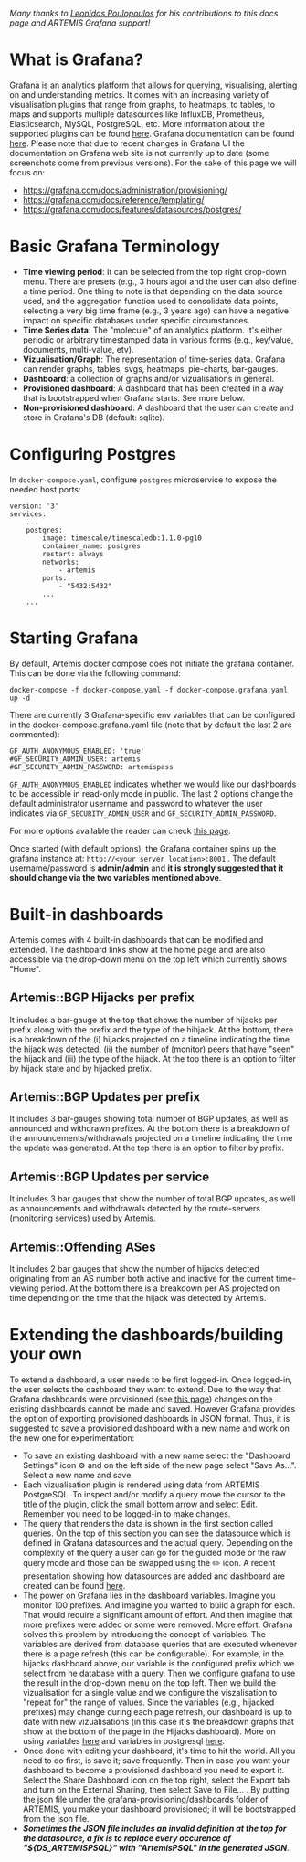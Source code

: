 *Many thanks to [Leonidas Poulopoulos](https://github.com/leopoul) for his contributions to this docs page and ARTEMIS Grafana support!*

# What is Grafana?
Grafana is an analytics platform that allows for querying, visualising, alerting on and understanding metrics. It comes with an increasing variety of visualisation plugins that range from graphs, to heatmaps, to tables, to maps and supports multiple datasources like InfluxDB, Prometheus, Elasticsearch, MySQL, PostgreSQL, etc. More information about the supported plugins can be found [here](https://grafana.com/grafana/plugins).
Grafana documentation can be found [here](https://grafana.com/docs/). Please note that due to recent changes in Grafana UI the documentation on Grafana web site is not currently up to date (some screenshots come from previous versions).
For the sake of this page we will focus on:
- https://grafana.com/docs/administration/provisioning/
- https://grafana.com/docs/reference/templating/
- https://grafana.com/docs/features/datasources/postgres/

# Basic Grafana Terminology
* **Time viewing period**: It can be selected from the top right drop-down menu. There are presets (e.g., 3 hours ago) and the user can also define a time period. One thing to note is that depending on the data source used, and the aggregation function used to consolidate data points, selecting a very big time frame (e.g., 3 years ago) can have a negative impact on specific databases under specific circumstances.
* **Time Series data**: The "molecule" of an analytics platform. It's either periodic or arbitrary timestamped data in various forms (e.g., key/value, documents, multi-value, etv).
* **Vizualisation/Graph**: The representation of time-series data. Grafana can render graphs, tables, svgs, heatmaps, pie-charts, bar-gauges.
* **Dashboard**: a collection of graphs and/or vizualisations in general.
* **Provisioned dashboard**: A dashboard that has been created in a way that is bootstrapped when Grafana starts. See more below.
* **Non-provisioned dashboard**: A dashboard that the user can create and store in Grafana's DB (default: sqlite).

# Configuring Postgres
In `docker-compose.yaml`, configure `postgres` microservice to expose the needed host ports:

```
version: '3'
services:
    ...
    postgres:
        image: timescale/timescaledb:1.1.0-pg10
        container_name: postgres
        restart: always
        networks:
            - artemis
        ports:
            - "5432:5432"
        ...
    ...
```

# Starting Grafana
By default, Artemis docker compose does not initiate the grafana container. This can be done via the following command:
```
docker-compose -f docker-compose.yaml -f docker-compose.grafana.yaml up -d
```
There are currently 3 Grafana-specific env variables that can be configured in the docker-compose.grafana.yaml file (note that by default the last 2 are commented):
```
GF_AUTH_ANONYMOUS_ENABLED: 'true'
#GF_SECURITY_ADMIN_USER: artemis
#GF_SECURITY_ADMIN_PASSWORD: artemispass
```
`GF_AUTH_ANONYMOUS_ENABLED` indicates whether we would like our dashboards to be accessible in read-only mode in public. The last 2 options change the default administrator username and password to whatever the user indicates via `GF_SECURITY_ADMIN_USER` and `GF_SECURITY_ADMIN_PASSWORD`.

For more options available the reader can check [this page](https://grafana.com/docs/installation/configuration/).

Once started (with default options), the Grafana container spins up the grafana instance at:
`http://<your server location>:8001` . The default username/password is **admin/admin** and **it is strongly suggested that it should change via the two variables mentioned above**.

# Built-in dashboards
Artemis comes with 4 built-in dashboards that can be modified and extended. The dashboard links show at the home page and are also accessible via the drop-down menu on the top left which currently shows "Home".

## Artemis::BGP Hijacks per prefix
It includes a bar-gauge at the top that shows the number of hijacks per prefix along with the prefix and the type of the hihjack. At the bottom, there is a breakdown of the (i) hijacks projected on a timeline indicating the time the hijack was detected, (ii) the number of (monitor) peers that have "seen" the hijack and (iii) the type of the hijack.
At the top there is an option to filter by hijack state and by hijacked prefix.

## Artemis::BGP Updates per prefix
It includes 3 bar-gauges showing total number of BGP updates, as well as announced and withdrawn prefixes. At the bottom there is a breakdown of the announcements/withdrawals projected on a timeline indicating the time the update was generated.
At the top there is an option to filter by prefix.

## Artemis::BGP Updates per service
It includes 3 bar gauges that show the number of total BGP updates, as well as announcements and withdrawals detected by the route-servers (monitoring services) used by Artemis.

## Artemis::Offending ASes
It includes 2 bar gauges that show the number of hijacks detected originating from an AS number both active and inactive for the current time-viewing period. At the bottom there is a breakdown per AS projected on time depending on the time that the hijack was detected by Artemis.

# Extending the dashboards/building your own
To extend a dashboard, a user needs to be first logged-in. Once logged-in, the user selects the dashboard they want to extend. Due to the way that Grafana dashboards were provisioned (see [this page](https://grafana.com/docs/administration/provisioning/)) changes on the existing dashboards cannot be made and saved. However Grafana provides the option of exporting provisioned dashboards in JSON format. Thus, it is suggested to save a provisioned dashboard with a new name and work on the new one for experimentation:

* To save an existing dashboard with a new name select the "Dashboard Settings" icon :gear: and on the left side of the new page select "Save As...". Select a new name and save.
* Each vizualisation plugin is rendered using data from ARTEMIS PostgreSQL. To inspect and/or modify a query move the cursor to the title of the plugin, click the small bottom arrow and select Edit. Remember you need to be logged-in to make changes.
* The query that renders the data is shown in the first section called queries. On the top of this section you can see the datasource which is defined in Grafana datasources and the actual query. Depending on the complexity of the query a user can go for the guided mode or the raw query mode and those can be swapped using the ✏️ icon. A recent presentation showing how datasources are added and dashboard are created can be found [here](https://youtu.be/-xlchgoqkqY?t=648).
* The power on Grafana lies in the dashboard variables. Imagine you monitor 100 prefixes. And imagine you wanted to build a graph for each. That would require a significant amount of effort. And then imagine that more prefixes were added or some were removed. More effort. Grafana solves this problem by introducing the concept of variables. The variables are derived from database queries that are executed whenever there is a page refresh (this can be configurable). For example, in the hijacks dashboard above, our variable is the configured prefix which we select from he database with a query. Then we configure grafana to use the result in the drop-down menu on the top left. Then we build the vizualisation for a single value and we configure the viszalisation to "repeat for" the range of values. Since the variables (e.g., hijacked prefixes) may change during each page refresh, our dashboard is up to date with new vizualisations (in this case it's the breakdown graphs that show at the bottom of the page in the Hijacks dashboard). More on using variables [here](https://grafana.com/docs/reference/templating/) and variables in postgresql [here](https://grafana.com/docs/features/datasources/postgres/#using-variables-in-queries).
* Once done with editing your dashboard, it's time to hit the world. All you need to do first, is save it; save frequently. Then in case you want your dashboard to become a provisioned dashboard you need to export it. Select the Share Dashboard icon on the top right, select the Export tab and turn on the External Sharing, then select Save to File... . By putting the json file under the grafana-provisioning/dashboards folder of ARTEMIS, you make your dashboard provisioned; it will be bootstrapped from the json file.
* _**Sometimes the JSON file includes an invalid definition at the top for the datasource, a fix is to replace every occurence of "${DS_ARTEMISPSQL}" with "ArtemisPSQL" in the generated JSON**_.
